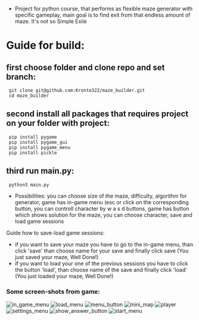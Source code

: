 * Project for python course, that performs as flexible maze generator with specific gameplay, main goal is to find exit from that endless amount of maze. It's not so Simple Exile

# Guide for build:
  ## first choose folder and clone repo and set branch:
     git clone git@github.com:Kronte322/maze_builder.git
     cd maze_builder
  ## second install all packages that requires project on your folder with project:
     pip install pygame
     pip install pygame_gui
     pip install pygame_menu
     pip install pickle
  ## third run main.py:
     python3 main.py
  
* Possibilities: you can choose size of the maze, difficulty, algorithm for generator, game has in-game menu (esc or click on the corresponding button, you can controll character by w a s d buttons, game has button which shows solution for the maze, you can choose character, save and load game sessions

Guide how to save-load game sessions:
* if you want to save your maze you have to go to the in-game menu, than click 'save' than choose name for your save and finally click save (You just saved your maze, Well Done!)
* if you want to load your one of the previous sessions you have to click the button 'load', than choose name of the save and finally click 'load' (You just loaded your maze, Well Done!)
 
### Some screen-shots from game:
![in_game_menu](https://github.com/Kronte322/maze_builder/blob/develope/screenshots/in_game_menu.png)
![load_menu](https://github.com/Kronte322/maze_builder/blob/develope/screenshots/load_menu.png)
![menu_button](https://github.com/Kronte322/maze_builder/blob/develope/screenshots/menu_button.png)
![mini_map](https://github.com/Kronte322/maze_builder/blob/develope/screenshots/mini_map.png)
![player](https://github.com/Kronte322/maze_builder/blob/develope/screenshots/player.png)
![settings_menu](https://github.com/Kronte322/maze_builder/blob/develope/screenshots/settings_menu.png)
![show_answer_button](https://github.com/Kronte322/maze_builder/blob/develope/screenshots/show_answer_button.png)
![start_menu](https://github.com/Kronte322/maze_builder/blob/develope/screenshots/start_menu.png)
